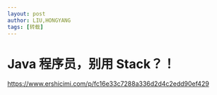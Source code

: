 ```yaml
---
layout: post
author: LIU,HONGYANG
tags: [转载]
---
```






# Java 程序员，别用 Stack？！

https://www.ershicimi.com/p/fc16e33c7288a336d2d4c2edd90ef429

